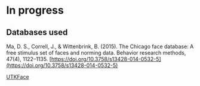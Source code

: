 # In progress

## Databases used

Ma, D. S., Correll, J., & Wittenbrink, B. (2015). The Chicago face database: A free stimulus set of faces and norming data. Behavior research methods, 47(4), 1122–1135. [https://doi.org/10.3758/s13428-014-0532-5](https://doi.org/10.3758/s13428-014-0532-5)

[UTKFace](https://susanqq.github.io/UTKFace/)